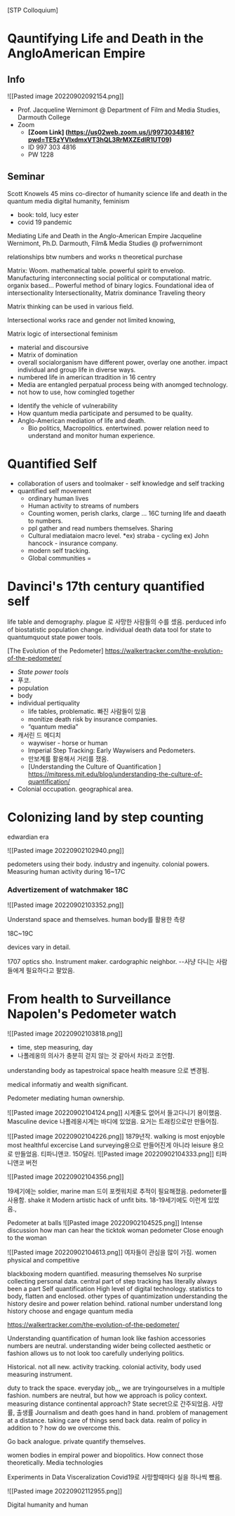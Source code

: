 [STP Colloquium] 
# Qauntifying Life and Death in the AngloAmerican Empire
## Info
![[Pasted image 20220902092154.png]]
* Prof. Jacqueline Wernimont @ Department of Film and Media Studies, Darmouth College
* Zoom 
	* **[Zoom Link] (https://us02web.zoom.us/j/9973034816?pwd=TE5zYVlxdmxVT3hQL3RrMXZEdlR1UT09)**
	* ID 997 303 4816
	* PW 1228

## Seminar 
Scott Knowels 45 mins 
co-director of humanity science
life and death in the quantum media 
digital humanity, feminism 
- book: told, lucy ester 
- covid 19 pandemic 


Mediating Life and Death in the Anglo-American Empire 
Jacqueline Wernimont, Ph.D. Darmouth, Film& Media Studies @ profwernimont

relationships btw numbers and works n theoretical purchase 

Matrix: Woom. mathematical table. powerful spirit to envelop. 
Manufacturing interconnecting social political or computational matric. 
organix based... 
Powerful method of binary logics. Foundational idea of intersectionality 
Intersectionality, Matrix dominance 
Traveling theory 

Matrix thinking can be used in various field. 

Intersectional works race and gender not limited
knowing, 


Matrix logic of intersectional feminism 
- material and discoursive 
- Matrix of domination 
- overall socialorganism have different power, overlay one another. impact individual and group life in diverse ways. 
- numbered life in american ttradition in 16 centry
- Media are entangled perpatual process being with anomged technology. 
- not how to use, how comingled together 
* Identify the vehicle of vulnerability 
* How quantum media participate and persumed to be quality. 
* Anglo-American mediation of life and death. 
	* Bio politics, Macropolitics. entertwined. power relation need to understand and monitor human experience. 


# Quantified Self
* collaboration of users and toolmaker - self knowledge and self tracking 
* quantified self movement 
	* ordinary human lives
	* Human activity to streams of numbers 
	* Counting women, perish clarks, clarge ... 16C turning life and daeath to numbers. 
	* ppl gather and read numbers themselves. Sharing 
	* Cultural mediataion macro level. 
	*ex) straba - cycling 
	ex) John hancock - insurance company. 
	* modern self tracking. 
	* Global communities = 

# Davinci's 17th century quantified self 
life table and demography. 
plague 로 사망한 사람들의 수를 셌음. 
perduced info of biostatistic population change. 
individual death data tool for state to quantumquout state power tools. 

[The Evolution of the Pedometer] https://walkertracker.com/the-evolution-of-the-pedometer/ 
* *State power tools*
* 푸코. 
* population 
* body 
* individual pertiquality 
	* life tables, problematic. 빠진 사람들이 있음 
	* monitize death risk by insurance companies. 
	* “quantum media”
* 캐서린 드 메디치 
	* waywiser - horse or human 
	* Imperial Step Tracking: Early Waywisers and Pedometers. 
	* 만보계를 활용해서 거리를 쟀음. 
	* [Understanding the Culture of Quantification ] https://mitpress.mit.edu/blog/understanding-the-culture-of-quantification/ 
* Colonial occupation. geographical area. 

# Colonizing land by step counting 
edwardian era 

![[Pasted image 20220902102940.png]]

pedometers using their body. 
industry and ingenuity. colonial powers. 
Measuring human activity during 16~17C

### Advertizement of watchmaker 18C
![[Pasted image 20220902103352.png]]

Understand space and themselves. human body를 활용한 측량 

18C~19C

devices vary in detail. 


1707 optics sho. Instrument maker. cardographic neighbor. --사냥 다니는 사람들에게 필요하다고 팔았음. 

# From health to Surveillance Napolen's Pedometer watch 
![[Pasted image 20220902103818.png]]
* time, step measuring, day
* 나폴레옹의 의사가 충분히 걷지 않는 것 같아서 차라고 조언함. 

understanding body as tapestroical space
health measure 으로 변경됨. 

medical informatiy and wealth significant. 

Pedometer mediating human ownership. 

![[Pasted image 20220902104124.png]]
시계줄도 없어서 들고다니기 용이했음. 
Masculine device 
나폴레옹시계는 바디에 있었음. 요거는 트래킹으로만 만들어짐. 

![[Pasted image 20220902104226.png]]
1879년작. walking is most enjoyble most healthful excercise
Land surveying용으로 만들어진게 아니라 leisure 용으로 만들었음. 티파니앤코. 
150달러.
![[Pasted image 20220902104333.png]]
티파니앤코 버전

![[Pasted image 20220902104356.png]]

19세기에는 soldier, marine man 드이 포켓워치로 추적이 필요해졌음. pedometer를 사용함. 
shake it 
Modern artistic hack of unfit bits. 18-19세기에도 이런게 있었음., 


Pedometer at balls
![[Pasted image 20220902104525.png]]
Intense discussion how man can hear the ticktok woman pedometer
Close enough to the woman 

![[Pasted image 20220902104613.png]]
여자들이 관심을 많이 가짐. women physical and competitive

blackboxing modern quantified. 
measuring themselves 
No surprise collecting personal data. 
central part of step tracking has literally always been a part 
Self quantification 
High level of digital technology. 
statistics to body, flatten and enclosed. 
other types of quantimization 
understanding the history desire and power relation behind. 
rational number understand long history choose and engage quantum media

https://walkertracker.com/the-evolution-of-the-pedometer/

Understanding quantification of human 
look like fashion accessories
numbers are neutral. understanding wider being collected 
aesthetic or fashion allows us to not look too carefully underlying politics. 

Historical. not all new. 
activity tracking. colonial activity, body used measuring instrument. 


duty to track the space. everyday job,,, 
we are tryingourselves in a multiple fashion. numbers are neutral, but how we approach is policy context. 
measuring distance continental approach? 
State secret으로 간주되었음. 사망률, 출생률 
Journalism and death goes hand in hand. problem of management at a distance. taking care of things send back data. 
realm of policy in addition to ? how do we  overcome this. 

Go back analogue. private quantify themselves. 

women bodies in empiral power and biopolitics. How connect those theoretically. 
Media technologies 

Experiments in Data Visceralization 
Covid19로 사망할때마다 실을 하나씩 뺐음. 

![[Pasted image 20220902112955.png]]

Digital humanity and human 